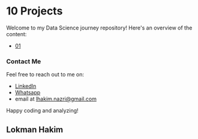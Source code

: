 # 10 Projects
Welcome to my Data Science journey repository! Here's an overview of the content:

- [01 ](https://github.com/lokmanTech)
  


### Contact Me
Feel free to reach out to me on:

- [LinkedIn](https://www.linkedin.com/in/lhakimnazri/)
- [Whatsapp](https://wa.me/+60102115249)
- email at lhakim.nazri@gmail.com

Happy coding and analyzing!

## Lokman Hakim
